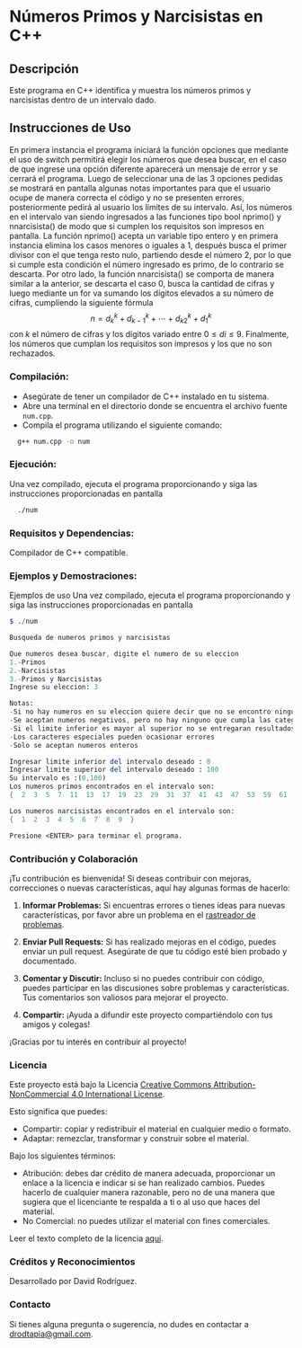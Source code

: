 # Números Primos y Narcisistas en C++

## Descripción

Este programa en C++ identifica y muestra los números primos y narcisistas dentro de un intervalo dado.

## Instrucciones de Uso
En primera instancia el programa iniciará la función opciones que mediante el uso de switch permitirá
elegir los números que desea buscar, en el caso de que ingrese una opción diferente aparecerá un mensaje de
error y se cerrará el programa.
Luego de seleccionar una de las 3 opciones pedidas se mostrará en pantalla algunas notas importantes para
que el usuario ocupe de manera correcta el código y no se presenten errores, posteriormente pedirá al usuario
los límites de su intervalo.
Así, los números en el intervalo van siendo ingresados a las funciones tipo bool nprimo() y nnarcisista()
de modo que si cumplen los requisitos son impresos en pantalla.
La función nprimo() acepta un variable tipo entero y en primera instancia elimina los casos menores o
iguales a 1, después busca el primer divisor con el que tenga resto nulo, partiendo desde el número 2, por
lo que si cumple esta condición el número ingresado es primo, de lo contrario se descarta. Por otro lado, la
función nnarcisista() se comporta de manera similar a la anterior, se descarta el caso 0, busca la cantidad
de cifras y luego mediante un for va sumando los dígitos elevados a su número de cifras, cumpliendo la
siguiente fórmula
$$ n = d^k_{k}+d^k_{k-1}+\cdots+d^k_{k2}+d^k_{1}$$
con $k$ el número de cifras y los dígitos variado entre $0 \leq di \leq 9$. Finalmente, los números que cumplan los
requisitos son impresos y los que no son rechazados.

### Compilación:
- Asegúrate de tener un compilador de C++ instalado en tu sistema.
- Abre una terminal en el directorio donde se encuentra el archivo fuente `num.cpp`.
- Compila el programa utilizando el siguiente comando:
```bash
  g++ num.cpp -o num

```
### Ejecución:
Una vez compilado, ejecuta el programa proporcionando y siga las instrucciones proporcionadas en pantalla
```bash
  ./num
```  
### Requisitos y Dependencias:
Compilador de C++ compatible.

### Ejemplos y Demostraciones:
Ejemplos de uso
Una vez compilado, ejecuta el programa proporcionando y siga las instrucciones proporcionadas en pantalla
```mathematica
$ ./num

Busqueda de numeros primos y narcisistas

Que numeros desea buscar, digite el numero de su eleccion
1.-Primos
2.-Narcisistas
3.-Primos y Narcisistas
Ingrese su eleccion: 3

Notas:
-Si no hay numeros en su eleccion quiere decir que no se encontro ningun valor en el intervalo
-Se aceptan numeros negativos, pero no hay ninguno que cumpla las categorias mencionadas
-Si el limite inferior es mayor al superior no se entregaran resultados
-Los caracteres especiales pueden ocasionar errores
-Solo se aceptan numeros enteros

Ingresar limite inferior del intervalo deseado : 0
Ingresar limite superior del intervalo deseado : 100
Su intervalo es :(0,100)
Los numeros primos encontrados en el intervalo son:
{  2  3  5  7  11  13  17  19  23  29  31  37  41  43  47  53  59  61  67  71  73  79  83  89  97  }

Los numeros narcisistas encontrados en el intervalo son:
{  1  2  3  4  5  6  7  8  9  }

Presione <ENTER> para terminar el programa.

```
### Contribución y Colaboración

¡Tu contribución es bienvenida! Si deseas contribuir con mejoras, correcciones o nuevas características, aquí hay algunas formas de hacerlo:

1. **Informar Problemas:** Si encuentras errores o tienes ideas para nuevas características, por favor abre un problema en el [rastreador de problemas](https://github.com/drodtapia/N-primos-y-narcisistas/issues).
   
2. **Enviar Pull Requests:** Si has realizado mejoras en el código, puedes enviar un pull request. Asegúrate de que tu código esté bien probado y documentado.

3. **Comentar y Discutir:** Incluso si no puedes contribuir con código, puedes participar en las discusiones sobre problemas y características. Tus comentarios son valiosos para mejorar el proyecto.

4. **Compartir:** ¡Ayuda a difundir este proyecto compartiéndolo con tus amigos y colegas!

¡Gracias por tu interés en contribuir al proyecto!

### Licencia

Este proyecto está bajo la Licencia [Creative Commons Attribution-NonCommercial 4.0 International License](https://creativecommons.org/licenses/by-nc/4.0/).

Esto significa que puedes:

- Compartir: copiar y redistribuir el material en cualquier medio o formato.
- Adaptar: remezclar, transformar y construir sobre el material.

Bajo los siguientes términos:

- Atribución: debes dar crédito de manera adecuada, proporcionar un enlace a la licencia e indicar si se han realizado cambios. Puedes hacerlo de cualquier manera razonable, pero no de una manera que sugiera que el licenciante te respalda a ti o al uso que haces del material.
- No Comercial: no puedes utilizar el material con fines comerciales.

Leer el texto completo de la licencia [aquí](https://creativecommons.org/licenses/by-nc/4.0/legalcode).

### Créditos y Reconocimientos
Desarrollado por David Rodríguez.

### Contacto
Si tienes alguna pregunta o sugerencia, no dudes en contactar a drodtapia@gmail.com.